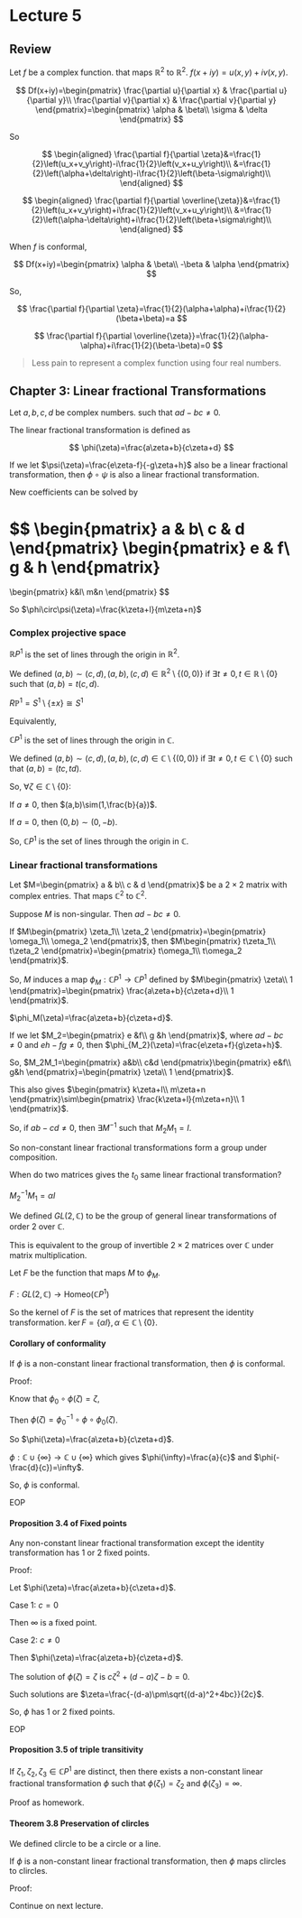 # Lecture 5

## Review

Let $f$ be a complex function. that maps $\mathbb{R}^2$ to $\mathbb{R}^2$. $f(x+iy)=u(x,y)+iv(x,y)$.

$$
Df(x+iy)=\begin{pmatrix}
\frac{\partial u}{\partial x} & \frac{\partial u}{\partial y}\\
\frac{\partial v}{\partial x} & \frac{\partial v}{\partial y}
\end{pmatrix}=\begin{pmatrix}
\alpha & \beta\\
\sigma & \delta
\end{pmatrix}
$$

So 

$$
\begin{aligned}
\frac{\partial f}{\partial \zeta}&=\frac{1}{2}\left(u_x+v_y\right)-i\frac{1}{2}\left(v_x+u_y\right)\\
&=\frac{1}{2}\left(\alpha+\delta\right)-i\frac{1}{2}\left(\beta-\sigma\right)\\
\end{aligned}
$$

$$
\begin{aligned}
\frac{\partial f}{\partial \overline{\zeta}}&=\frac{1}{2}\left(u_x+v_y\right)+i\frac{1}{2}\left(v_x+u_y\right)\\
&=\frac{1}{2}\left(\alpha-\delta\right)+i\frac{1}{2}\left(\beta+\sigma\right)\\
\end{aligned}
$$

When $f$ is conformal, 

$$
Df(x+iy)=\begin{pmatrix}
\alpha & \beta\\
-\beta & \alpha
\end{pmatrix}
$$

So,

$$
\frac{\partial f}{\partial \zeta}=\frac{1}{2}(\alpha+\alpha)+i\frac{1}{2}(\beta+\beta)=a
$$

$$
\frac{\partial f}{\partial \overline{\zeta}}=\frac{1}{2}(\alpha-\alpha)+i\frac{1}{2}(\beta-\beta)=0
$$

> Less pain to represent a complex function using four real numbers.

## Chapter 3: Linear fractional Transformations


Let $a,b,c,d$ be complex numbers. such that $ad-bc\neq 0$.

The linear fractional transformation is defined as

$$
\phi(\zeta)=\frac{a\zeta+b}{c\zeta+d}
$$

If we let $\psi(\zeta)=\frac{e\zeta-f}{-g\zeta+h}$ also be a linear fractional transformation, then $\phi\circ\psi$ is also a linear fractional transformation.

New coefficients can be solved by

$$
\begin{pmatrix}
a & b\\
c & d
\end{pmatrix}
\begin{pmatrix}
e & f\\
g & h
\end{pmatrix}
=
\begin{pmatrix}
k&l\\
m&n
\end{pmatrix}
$$

So $\phi\circ\psi(\zeta)=\frac{k\zeta+l}{m\zeta+n}$

### Complex projective space

$\mathbb{R}P^1$ is the set of lines through the origin in $\mathbb{R}^2$.

We defined $(a,b)\sim(c,d),(a,b),(c,d)\in\mathbb{R}^2\setminus\{(0,0)\}$ if $\exists t\neq 0,t\in\mathbb{R}\setminus\{0\}$ such that $(a,b)=t(c,d)$.

$R\mathbb{P}^1=S^1\setminus\{\pm x\}\cong S^1$

Equivalently,

$\mathbb{C}P^1$ is the set of lines through the origin in $\mathbb{C}$.

We defined $(a,b)\sim(c,d),(a,b),(c,d)\in\mathbb{C}\setminus\{(0,0)\}$ if $\exists t\neq 0,t\in\mathbb{C}\setminus\{0\}$ such that $(a,b)=(tc,td)$.

So, $\forall \zeta\in\mathbb{C}\setminus\{0\}$:

If $a\neq 0$, then $(a,b)\sim(1,\frac{b}{a})$.

If $a=0$, then $(0,b)\sim(0,-b)$.

So, $\mathbb{C}P^1$ is the set of lines through the origin in $\mathbb{C}$.

### Linear fractional transformations

Let $M=\begin{pmatrix}
a & b\\
c & d
\end{pmatrix}$ be a $2\times 2$ matrix with complex entries. That maps $\mathbb{C}^2$ to $\mathbb{C}^2$.

Suppose $M$ is non-singular. Then $ad-bc\neq 0$.

If $M\begin{pmatrix}
\zeta_1\\
\zeta_2
\end{pmatrix}=\begin{pmatrix}
\omega_1\\
\omega_2
\end{pmatrix}$, then $M\begin{pmatrix}
t\zeta_1\\
t\zeta_2
\end{pmatrix}=\begin{pmatrix}
t\omega_1\\
t\omega_2
\end{pmatrix}$.

So, $M$ induces a map $\phi_M:\mathbb{C}P^1\to\mathbb{C}P^1$ defined by $M\begin{pmatrix}
\zeta\\
1
\end{pmatrix}=\begin{pmatrix}
\frac{a\zeta+b}{c\zeta+d}\\
1
\end{pmatrix}$.

$\phi_M(\zeta)=\frac{a\zeta+b}{c\zeta+d}$.

If we let $M_2=\begin{pmatrix}
e &f\\
g &h
\end{pmatrix}$, where $ad-bc\neq 0$ and $eh-fg\neq 0$, then $\phi_{M_2}(\zeta)=\frac{e\zeta+f}{g\zeta+h}$.

So, $M_2M_1=\begin{pmatrix}
a&b\\
c&d
\end{pmatrix}\begin{pmatrix}
e&f\\
g&h
\end{pmatrix}=\begin{pmatrix}
\zeta\\
1
\end{pmatrix}$.

This also gives $\begin{pmatrix}
k\zeta+l\\
m\zeta+n
\end{pmatrix}\sim\begin{pmatrix}
\frac{k\zeta+l}{m\zeta+n}\\
1
\end{pmatrix}$.

So, if $ab-cd\neq 0$, then $\exists M^{-1}$ such that $M_2M_1=I$.

So non-constant linear fractional transformations form a group under composition.

When do two matrices gives the $t_0$ same linear fractional transformation?

$M_2^{-1}M_1=\alpha I$

We defined $GL(2,\mathbb{C})$ to be the group of general linear transformations of order 2 over $\mathbb{C}$.

This is equivalent to the group of invertible $2\times 2$ matrices over $\mathbb{C}$ under matrix multiplication.

Let $F$ be the function that maps $M$ to $\phi_M$.

$F:GL(2,\mathbb{C})\to\text{Homeo}(\mathbb{C}P^1)$

So the kernel of $F$ is the set of matrices that represent the identity transformation. $\ker F=\left\{\alpha I\right\},\alpha\in\mathbb{C}\setminus\{0\}$.

#### Corollary of conformality

If $\phi$ is a non-constant linear fractional transformation, then $\phi$ is conformal.

Proof:

Know that $\phi_0\circ\phi(\zeta)=\zeta$,

Then $\phi(\zeta)=\phi_0^{-1}\circ\phi\circ\phi_0(\zeta)$.

So $\phi(\zeta)=\frac{a\zeta+b}{c\zeta+d}$.

$\phi:\mathbb{C}\cup\{\infty\}\to\mathbb{C}\cup\{\infty\}$ which gives $\phi(\infty)=\frac{a}{c}$ and $\phi(-\frac{d}{c})=\infty$.

So, $\phi$ is conformal.

EOP

#### Proposition 3.4 of Fixed points

Any non-constant linear fractional transformation except the identity transformation has 1 or 2 fixed points.

Proof:

Let $\phi(\zeta)=\frac{a\zeta+b}{c\zeta+d}$.

Case 1: $c=0$

Then $\infty$ is a fixed point.

Case 2: $c\neq 0$

Then $\phi(\zeta)=\frac{a\zeta+b}{c\zeta+d}$.

The solution of $\phi(\zeta)=\zeta$ is $c\zeta^2+(d-a)\zeta-b=0$.

Such solutions are $\zeta=\frac{-(d-a)\pm\sqrt{(d-a)^2+4bc}}{2c}$.

So, $\phi$ has 1 or 2 fixed points.

EOP

#### Proposition 3.5 of triple transitivity

If $\zeta_1,\zeta_2,\zeta_3\in\mathbb{C}P^1$ are distinct, then there exists a non-constant linear fractional transformation $\phi$ such that $\phi(\zeta_1)=\zeta_2$ and $\phi(\zeta_3)=\infty$.

Proof as homework.

#### Theorem 3.8 Preservation of clircles

We defined clircle to be a circle or a line.

If $\phi$ is a non-constant linear fractional transformation, then $\phi$ maps clircles to clircles.

Proof:

Continue on next lecture.
